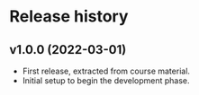 Release history
========================

v1.0.0 (2022-03-01)
------------------------

* First release, extracted from course material.
* Initial setup to begin the development phase.
